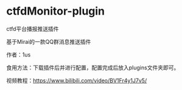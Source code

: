 # ctfdMonitor-plugin
ctfd平台播报推送插件

基于Mirai的一款QQ群消息推送插件

作者：1us

食用方法：下载插件后并进行配置，配置完成后放入plugins文件夹即可。

视频教程：https://www.bilibili.com/video/BV1Fr4y1J7v5/
